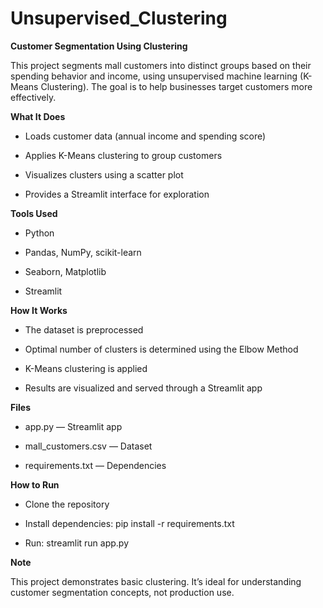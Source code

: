 # Unsupervised_Clustering

**Customer Segmentation Using Clustering**

This project segments mall customers into distinct groups based on their spending behavior and income, using unsupervised machine learning (K-Means Clustering). The goal is to help businesses target customers more effectively.

**What It Does**

- Loads customer data (annual income and spending score)

- Applies K-Means clustering to group customers

- Visualizes clusters using a scatter plot

- Provides a Streamlit interface for exploration

**Tools Used**

- Python

- Pandas, NumPy, scikit-learn

- Seaborn, Matplotlib

- Streamlit

**How It Works**

- The dataset is preprocessed

- Optimal number of clusters is determined using the Elbow Method

- K-Means clustering is applied

- Results are visualized and served through a Streamlit app

**Files**

- app.py — Streamlit app

- mall_customers.csv — Dataset

- requirements.txt — Dependencies

**How to Run**

- Clone the repository

- Install dependencies: pip install -r requirements.txt

- Run: streamlit run app.py

**Note**

This project demonstrates basic clustering. It’s ideal for understanding customer segmentation concepts, not production use.

